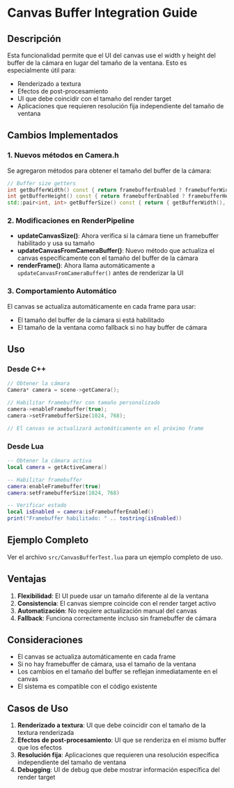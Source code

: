 # Canvas Buffer Integration Guide

## Descripción

Esta funcionalidad permite que el UI del canvas use el width y height del buffer de la cámara en lugar del tamaño de la ventana. Esto es especialmente útil para:

- Renderizado a textura
- Efectos de post-procesamiento
- UI que debe coincidir con el tamaño del render target
- Aplicaciones que requieren resolución fija independiente del tamaño de ventana

## Cambios Implementados

### 1. Nuevos métodos en Camera.h

Se agregaron métodos para obtener el tamaño del buffer de la cámara:

```cpp
// Buffer size getters
int getBufferWidth() const { return framebufferEnabled ? framebufferWidth : 0; }
int getBufferHeight() const { return framebufferEnabled ? framebufferHeight : 0; }
std::pair<int, int> getBufferSize() const { return { getBufferWidth(), getBufferHeight() }; }
```

### 2. Modificaciones en RenderPipeline

- **updateCanvasSize()**: Ahora verifica si la cámara tiene un framebuffer habilitado y usa su tamaño
- **updateCanvasFromCameraBuffer()**: Nuevo método que actualiza el canvas específicamente con el tamaño del buffer de la cámara
- **renderFrame()**: Ahora llama automáticamente a `updateCanvasFromCameraBuffer()` antes de renderizar la UI

### 3. Comportamiento Automático

El canvas se actualiza automáticamente en cada frame para usar:

- El tamaño del buffer de la cámara si está habilitado
- El tamaño de la ventana como fallback si no hay buffer de cámara

## Uso

### Desde C++

```cpp
// Obtener la cámara
Camera* camera = scene->getCamera();

// Habilitar framebuffer con tamaño personalizado
camera->enableFramebuffer(true);
camera->setFramebufferSize(1024, 768);

// El canvas se actualizará automáticamente en el próximo frame
```

### Desde Lua

```lua
-- Obtener la cámara activa
local camera = getActiveCamera()

-- Habilitar framebuffer
camera:enableFramebuffer(true)
camera:setFramebufferSize(1024, 768)

-- Verificar estado
local isEnabled = camera:isFramebufferEnabled()
print("Framebuffer habilitado: " .. tostring(isEnabled))
```

## Ejemplo Completo

Ver el archivo `src/CanvasBufferTest.lua` para un ejemplo completo de uso.

## Ventajas

1. **Flexibilidad**: El UI puede usar un tamaño diferente al de la ventana
2. **Consistencia**: El canvas siempre coincide con el render target activo
3. **Automatización**: No requiere actualización manual del canvas
4. **Fallback**: Funciona correctamente incluso sin framebuffer de cámara

## Consideraciones

- El canvas se actualiza automáticamente en cada frame
- Si no hay framebuffer de cámara, usa el tamaño de la ventana
- Los cambios en el tamaño del buffer se reflejan inmediatamente en el canvas
- El sistema es compatible con el código existente

## Casos de Uso

1. **Renderizado a textura**: UI que debe coincidir con el tamaño de la textura renderizada
2. **Efectos de post-procesamiento**: UI que se renderiza en el mismo buffer que los efectos
3. **Resolución fija**: Aplicaciones que requieren una resolución específica independiente del tamaño de ventana
4. **Debugging**: UI de debug que debe mostrar información específica del render target
